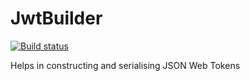 # JwtBuilder

[![Build status](https://ci.appveyor.com/api/projects/status/j1mcd7nyecilsqoy?svg=true)](https://ci.appveyor.com/project/laurence79/jwtbuilder)

Helps in constructing and serialising JSON Web Tokens
